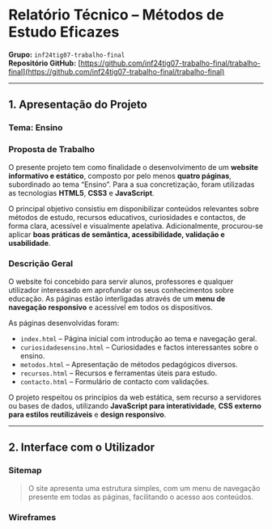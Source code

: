 # Relatório Técnico – Métodos de Estudo Eficazes

**Grupo:** `inf24tig07-trabalho-final`  
**Repositório GitHub:** [https://github.com/inf24tig07-trabalho-final/trabalho-final](https://github.com/inf24tig07-trabalho-final/trabalho-final)

---

## 1. Apresentação do Projeto

### Tema: Ensino

### Proposta de Trabalho

O presente projeto tem como finalidade o desenvolvimento de um **website informativo e estático**, composto por pelo menos **quatro páginas**, subordinado ao tema “Ensino”. Para a sua concretização, foram utilizadas as tecnologias **HTML5**, **CSS3** e **JavaScript**.

O principal objetivo consistiu em disponibilizar conteúdos relevantes sobre métodos de estudo, recursos educativos, curiosidades e contactos, de forma clara, acessível e visualmente apelativa. Adicionalmente, procurou-se aplicar **boas práticas de semântica, acessibilidade, validação e usabilidade**.

### Descrição Geral

O website foi concebido para servir alunos, professores e qualquer utilizador interessado em aprofundar os seus conhecimentos sobre educação. As páginas estão interligadas através de um **menu de navegação responsivo** e acessível em todos os dispositivos.

As páginas desenvolvidas foram:

- `index.html` – Página inicial com introdução ao tema e navegação geral.
- `curiosidadesensino.html` – Curiosidades e factos interessantes sobre o ensino.
- `metodos.html` – Apresentação de métodos pedagógicos diversos.
- `recursos.html` – Recursos e ferramentas úteis para estudo.
- `contacto.html` – Formulário de contacto com validações.

O projeto respeitou os princípios da web estática, sem recurso a servidores ou bases de dados, utilizando **JavaScript para interatividade**, **CSS externo para estilos reutilizáveis** e **design responsivo**.

---

## 2. Interface com o Utilizador

### Sitemap

> O site apresenta uma estrutura simples, com um menu de navegação presente em todas as páginas, facilitando o acesso aos conteúdos.

### Wireframes
